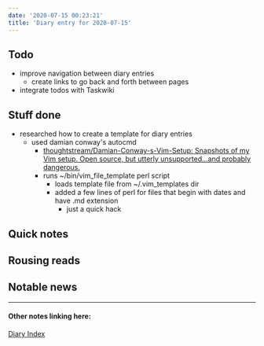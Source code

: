 ```yaml
---
date: '2020-07-15 00:23:21'
title: 'Diary entry for 2020-07-15'
---
```

## Todo
* improve navigation between diary entries
  * create links to go back and forth between pages
* integrate todos with Taskwiki

## Stuff done
* researched how to create a template for diary entries
  * used damian conway's autocmd
    * [thoughtstream/Damian-Conway-s-Vim-Setup: Snapshots of my Vim setup. Open
      source, but utterly unsupported...and probably
      dangerous.](https://github.com/thoughtstream/Damian-Conway-s-Vim-Setup)
    * runs ~/bin/vim_file_template perl script
      * loads template file from ~/.vim_templates dir
      * added a few lines of perl for files that begin with dates and have .md
        extension
        * just a quick hack

## Quick notes

## Rousing reads

## Notable news

---
#### Other notes linking here:

[Diary Index](/diary)
